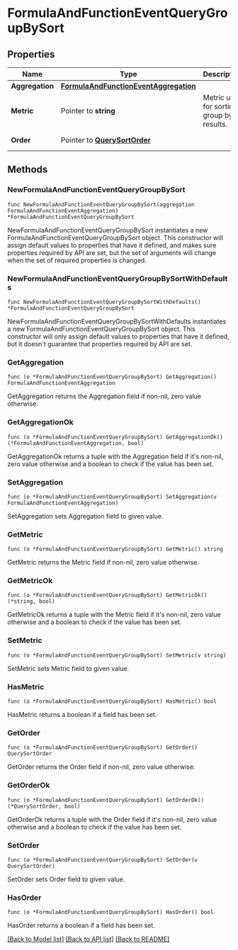 # FormulaAndFunctionEventQueryGroupBySort

## Properties

| Name            | Type                                                                            | Description                               | Notes                                       |
| --------------- | ------------------------------------------------------------------------------- | ----------------------------------------- | ------------------------------------------- |
| **Aggregation** | [**FormulaAndFunctionEventAggregation**](FormulaAndFunctionEventAggregation.md) |                                           |
| **Metric**      | Pointer to **string**                                                           | Metric used for sorting group by results. | [optional]                                  |
| **Order**       | Pointer to [**QuerySortOrder**](QuerySortOrder.md)                              |                                           | [optional] [default to QUERYSORTORDER_DESC] |

## Methods

### NewFormulaAndFunctionEventQueryGroupBySort

`func NewFormulaAndFunctionEventQueryGroupBySort(aggregation FormulaAndFunctionEventAggregation) *FormulaAndFunctionEventQueryGroupBySort`

NewFormulaAndFunctionEventQueryGroupBySort instantiates a new FormulaAndFunctionEventQueryGroupBySort object.
This constructor will assign default values to properties that have it defined,
and makes sure properties required by API are set, but the set of arguments
will change when the set of required properties is changed.

### NewFormulaAndFunctionEventQueryGroupBySortWithDefaults

`func NewFormulaAndFunctionEventQueryGroupBySortWithDefaults() *FormulaAndFunctionEventQueryGroupBySort`

NewFormulaAndFunctionEventQueryGroupBySortWithDefaults instantiates a new FormulaAndFunctionEventQueryGroupBySort object.
This constructor will only assign default values to properties that have it defined,
but it doesn't guarantee that properties required by API are set.

### GetAggregation

`func (o *FormulaAndFunctionEventQueryGroupBySort) GetAggregation() FormulaAndFunctionEventAggregation`

GetAggregation returns the Aggregation field if non-nil, zero value otherwise.

### GetAggregationOk

`func (o *FormulaAndFunctionEventQueryGroupBySort) GetAggregationOk() (*FormulaAndFunctionEventAggregation, bool)`

GetAggregationOk returns a tuple with the Aggregation field if it's non-nil, zero value otherwise
and a boolean to check if the value has been set.

### SetAggregation

`func (o *FormulaAndFunctionEventQueryGroupBySort) SetAggregation(v FormulaAndFunctionEventAggregation)`

SetAggregation sets Aggregation field to given value.

### GetMetric

`func (o *FormulaAndFunctionEventQueryGroupBySort) GetMetric() string`

GetMetric returns the Metric field if non-nil, zero value otherwise.

### GetMetricOk

`func (o *FormulaAndFunctionEventQueryGroupBySort) GetMetricOk() (*string, bool)`

GetMetricOk returns a tuple with the Metric field if it's non-nil, zero value otherwise
and a boolean to check if the value has been set.

### SetMetric

`func (o *FormulaAndFunctionEventQueryGroupBySort) SetMetric(v string)`

SetMetric sets Metric field to given value.

### HasMetric

`func (o *FormulaAndFunctionEventQueryGroupBySort) HasMetric() bool`

HasMetric returns a boolean if a field has been set.

### GetOrder

`func (o *FormulaAndFunctionEventQueryGroupBySort) GetOrder() QuerySortOrder`

GetOrder returns the Order field if non-nil, zero value otherwise.

### GetOrderOk

`func (o *FormulaAndFunctionEventQueryGroupBySort) GetOrderOk() (*QuerySortOrder, bool)`

GetOrderOk returns a tuple with the Order field if it's non-nil, zero value otherwise
and a boolean to check if the value has been set.

### SetOrder

`func (o *FormulaAndFunctionEventQueryGroupBySort) SetOrder(v QuerySortOrder)`

SetOrder sets Order field to given value.

### HasOrder

`func (o *FormulaAndFunctionEventQueryGroupBySort) HasOrder() bool`

HasOrder returns a boolean if a field has been set.

[[Back to Model list]](../README.md#documentation-for-models) [[Back to API list]](../README.md#documentation-for-api-endpoints) [[Back to README]](../README.md)
